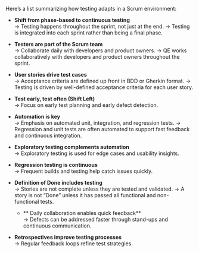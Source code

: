 Here’s a list summarizing how testing adapts in a Scrum environment:

- **Shift from phase-based to continuous testing**  
  → Testing happens throughout the sprint, not just at the end.
  → Testing is integrated into each sprint rather than being a final phase.

- **Testers are part of the Scrum team**  
  → Collaborate daily with developers and product owners.
   → QE works collaboratively with developers and product owners throughout the sprint.

- **User stories drive test cases**  
  → Acceptance criteria are defined up front in BDD or Gherkin format.
  → Testing is driven by well-defined acceptance criteria for each user story.

- **Test early, test often (Shift Left)**  
  → Focus on early test planning and early defect detection.

- **Automation is key**  
  → Emphasis on automated unit, integration, and regression tests.
  → Regression and unit tests are often automated to support fast feedback and continuous integration.

- **Exploratory testing complements automation**  
  → Exploratory testing is used for edge cases and usability insights.
   
- **Regression testing is continuous**  
  → Frequent builds and testing help catch issues quickly.

- **Definition of Done includes testing**  
  → Stories are not complete unless they are tested and validated.
  → A story is not “Done” unless it has passed all functional and non-functional tests.

  - ** Daily collaboration enables quick feedback**  
 → Defects can be addressed faster through stand-ups and continuous communication.

- **Retrospectives improve testing processes**  
  → Regular feedback loops refine test strategies.



